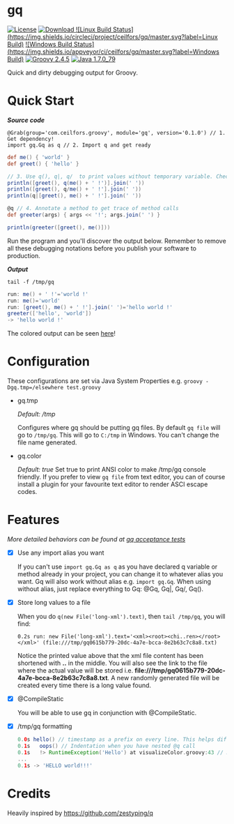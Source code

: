 # gq

[![License](https://img.shields.io/badge/License-Apache%202.0-blue.svg)](https://github.com/ceilfors/gq/blob/master/LICENSE)
[![Download](https://api.bintray.com/packages/ceilfors/maven/gq/images/download.svg) ](https://bintray.com/ceilfors/maven/gq/_latestVersion)
[![Linux Build Status](https://img.shields.io/circleci/project/ceilfors/gq/master.svg?label=Linux Build)](https://circleci.com/gh/ceilfors/gq/tree/master)
[![Windows Build Status](https://img.shields.io/appveyor/ci/ceilfors/gq/master.svg?label=Windows Build)](https://ci.appveyor.com/project/ceilfors/gq/branch/master)
[![Groovy 2.4.5](https://img.shields.io/badge/groovy-2.4.5-red.svg)](http://www.groovy-lang.org/)
[![Java 1.7.0_79](https://img.shields.io/badge/java-1.7.0__79-red.svg)](https://java.com)

Quick and dirty debugging output for Groovy.

# Quick Start

_**Source code**_

```
@Grab(group='com.ceilfors.groovy', module='gq', version='0.1.0') // 1. Get dependency!
import gq.Gq as q // 2. Import q and get ready
```
```groovy
def me() { 'world' }
def greet() { 'hello' }

// 3. Use q(), q|, q/  to print values without temporary variable. Check the differences from the output below.
println([greet(), q(me() + ' !')].join(' '))
println([greet(), q/me() + ' !'].join(' '))
println(q|[greet(), me() + ' !'].join(' '))

@q // 4. Annotate a method to get trace of method calls
def greeter(args) { args << '!'; args.join(' ') }

println(greeter([greet(), me()]))
```

Run the program and you'll discover the output below. Remember to remove all these debugging notations before you publish your software to production.

_**Output**_

`tail -f /tmp/gq`

```groovy
run: me() + ' !'='world !'
run: me()='world'
run: [greet(), me() + ' !'].join(' ')='hello world !'
greeter(['hello', 'world'])
-> 'hello world !'
```

The colored output can be seen [here](doc/quick-start-output.png)!

# Configuration

These configurations are set via Java System Properties e.g. `groovy -Dgq.tmp=/elsewhere test.groovy`

- gq.tmp

  *Default: /tmp*
  
  Configures where gq should be putting gq files. By default `gq file` will go to `/tmp/gq`. This will go to `C:/tmp` in Windows. You can't change the file name generated.

- gq.color

  *Default: true*
  Set true to print ANSI color to make /tmp/gq console friendly. If you prefer to view `gq file` from text editor, you can of course install a plugin for your favourite text editor to render ASCI escape codes.

# Features

*More detailed behaviors can be found at [gq acceptance tests](test-acceptance/src/test/groovy/com/ceilfors/groovy/gq)*

- [x] Use any import alias you want

  If you can't use `import gq.Gq as q` as you have declared q variable or method already in your project, you can change it to whatever alias you want. Gq will also work without alias e.g. `import gq.Gq`. When using without alias, just replace everything to Gq: @Gq, Gq|, Gq/, Gq().

- [x] Store long values to a file

  When you do `q(new File('long-xml').text)`, then `tail /tmp/gq`, you will find:
    
  ```
  0.2s run: new File('long-xml').text='<xml><root><chi..ren></root></xml>' (file:///tmp/gq0615b779-20dc-4a7e-bcca-8e2b63c7c8a8.txt)
  ```
  
  Notice the printed value above that the xml file content has been shortened with **..** in the middle. You will also see the link to the file where the actual value will be stored i.e. **file:///tmp/gq0615b779-20dc-4a7e-bcca-8e2b63c7c8a8.txt**. A new randomly generated file will be created every time there is a long value found.

- [x] @CompileStatic

  You will be able to use gq in conjunction with @CompileStatic.
  
- [x] /tmp/gq formatting

  ```groovy
  0.0s hello() // timestamp as a prefix on every line. This helps differentiating multiple time of execution.
  0.1s   oops() // Indentation when you have nested @q call
  0.1s   !> RuntimeException('Hello') at visualizeColor.groovy:43 // Handles and prints exception with line number
  ...
  0.1s -> 'HELLO world!!!'
  ```

# Credits

Heavily inspired by https://github.com/zestyping/q
